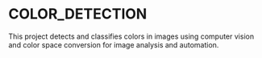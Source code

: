 # COLOR_DETECTION
This project detects and classifies colors in images using computer vision and color space conversion for image analysis and automation.

